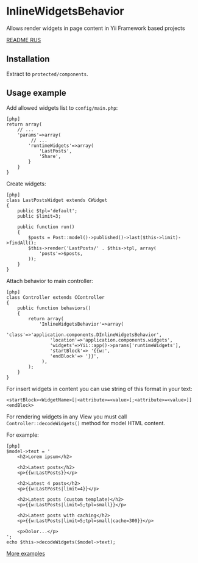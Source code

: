 InlineWidgetsBehavior
==========================
Allows render widgets in page content in Yii Framework based projects

[README RUS](http://www.elisdn.ru/blog/13/vstraivaem-vidjeti-v-tekst-stranici-v-yii)

Installation
------------

Extract to `protected/components`.

Usage example
-------------

Add allowed widgets list to `config/main.php`:
~~~
[php]
return array(
    // ...
    'params'=>array(
         // ...
        'runtimeWidgets'=>array(
            'LastPosts',
            'Share',
        }
    }
}
~~~

Create widgets:
~~~
[php]
class LastPostsWidget extends CWidget
{
    public $tpl='default';
    public $limit=3;

    public function run()
    {
        $posts = Post::model()->published()->last($this->limit)->findAll();
        $this->render('LastPosts/' . $this->tpl, array(
            'posts'=>$posts,
        ));
    }
}
~~~

Attach behavior to main controller:
~~~
[php]
class Controller extends CController
{
    public function behaviors()
    {
        return array(
            'InlineWidgetsBehavior'=>array(
                'class'=>'application.components.DInlineWidgetsBehavior',
                'location'=>'application.components.widgets',                
                'widgets'=>Yii::app()->params['runtimeWidgets'],
                'startBlock'=> '{{w:',
                'endBlock'=> '}}',
             ),
        );
    }
}
~~~

For insert widgets in content you can use string of this format in your text:
~~~
<startBlock><WidgetName>[|<attribute>=<value>[;<attribute>=<value>]]<endBlock>
~~~

For rendering widgets in any View you must call `Controller::decodeWidgets()` method for model HTML content. 

For example:
~~~
[php]
$model->text = '
    <h2>Lorem ipsum</h2>
    
    <h2>Latest posts</h2>
    <p>{{w:LastPosts}}</p>
    
    <h2>Latest 4 posts</h2>
    <p>{{w:LastPosts|limit=4}}</p>
    
    <h2>Latest posts (custom template)</h2>
    <p>{{w:LastPosts|limit=5;tpl=small}}</p>
    
    <h2>Latest posts with caching</h2>    
    <p>{{w:LastPosts|limit=5;tpl=small|cache=300}}</p>
    
    <p>Dolor...</p>
';
echo $this->decodeWidgets($model->text);
~~~

[More examples](http://www.elisdn.ru/blog/13/vstraivaem-vidjeti-v-tekst-stranici-v-yii)